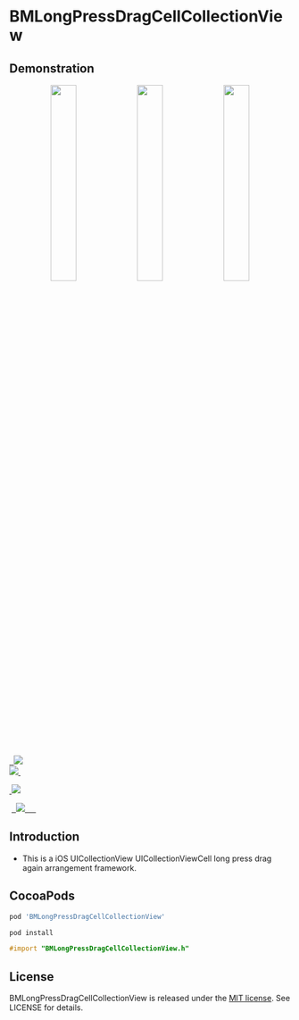 # BMLongPressDragCellCollectionView

## Demonstration

<p align="center">
    <img  width="30%" src="1.gif"/>
    <img  width="30%" src="2.gif"/>
    <img  width="30%" src="3.gif"/>
<p/>


<p align="center">

​    
​    <a href="#">
​    ​        <img src="https://img.shields.io/cocoapods/v/BMLongPressDragCellCollectionView.svg">
​    ​        ​    </a>
​    ​        ​    ​    
<a href="#">
​        <img src="https://img.shields.io/badge/platform-iOS-red.svg">
​    </a>

<a href="#">
​        <img src="https://img.shields.io/badge/language-Objective--C-orange.svg">
​    </a>

​    <a href="#">
​    ​    ​     <img src="https://img.shields.io/badge/licenses-MIT-red.svg">
​    ​    ​     ​    ​</a>
​    ​    ​     ​    ​​    ​        ​    ​  

</p>


## Introduction

- This is a iOS UICollectionView UICollectionViewCell long press drag  again arrangement framework.

##  CocoaPods

```ruby
pod 'BMLongPressDragCellCollectionView'
```

```ruby
pod install
```

```objective-c
#import "BMLongPressDragCellCollectionView.h"
```

## License    

BMLongPressDragCellCollectionView is released under the [MIT license](LICENSE). See LICENSE for details.
